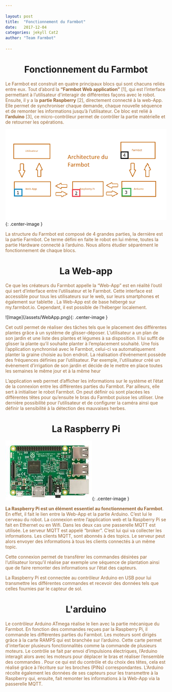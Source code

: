 ```yaml
---

layout: post
title:  "Fonctionnement du Farmbot"
date:   2017-12-04
categories: jekyll Cat2
author: "Team Farmbot"

---
```


<h1 align = "center"> Fonctionnement du Farmbot </h1>

<p> <font color= "#996633">
Le Farmbot est construit en quatre principaux blocs qui sont chacuns reliés entre eux.
Tout d’abord la <strong>“Farmbot Web application”</strong> [1], qui est l’interface permettant à l’utilisateur d'interagir de différentes façons avec le robot. Ensuite, il y a la <strong>partie Raspberry</strong> [2], directement connecté à la web-App. Elle permet de synchroniser chaque demande, chaque nouvelle séquence et de remonter les informations jusqu’à l’utilisateur. Ce bloc est relié à <strong>l’arduino</strong> [3], ce micro-contrôleur permet de contrôler la partie matérielle et de retourner les opérations. </font>
</p>

![Image](/assets/FonctionnementFarmbot.png){: .center-image }

<p> <font color= "#996633">
La structure du Farmbot est composé de 4 grandes parties, la dernière est la partie Farmbot. Ce terme défini en faite le robot en lui même, toutes la partie Hardware connecté à l’arduino.
Nous allons étudier séparément le fonctionnement de chaque blocs.</font>
</p>

<h1 align = "center"> La Web-app </h1>

<p> <font color= "#996633">
Ce que les créateurs du Farmbot appelle la “Web-App” est en réalité l’outil qui sert d’interface entre l’utilisateur et le Farmbot. Cette interface est accessible pour tous les utilisateurs sur le web, sur leurs smartphones et également sur tablette .  La Web-App est de base hébergé sur my.farmbot.io. Cependant, il est possible de l’héberger localement. </font>
</p>
![Image](/assets/WebApp.png){: .center-image }

<p> <font color= "#996633">
Cet outil permet de réaliser des tâches tels que le placement des différentes plantes grâce à un système de glisser-déposer. L’utilisateur a un plan de son jardin et une liste des plantes et légumes à sa disposition. Il lui suffit de glisser la plante qu’il souhaite planter à l’emplacement souhaité. Une fois l’application synchronisé avec le Farmbot, celui-ci va automatiquement planter la graine choisie au bon endroit.
La réalisation d’événement possède des fréquences définies par l’utilisateur. Par exemple, l'utilisateur créé un évènement d’irrigation de son jardin et décide de le mettre en place toutes les semaines le même jour et à la même heur
</font></p>
<p> <font color= "#996633">
L’application web permet d’afficher les informations sur le système et l’état de la connexion entre les différentes parties du Farmbot. Par ailleurs, elle sert à initialiser le robot Farmbot.
On peut définir où sont placées les différentes têtes pour qu’ensuite le bras du Farmbot puisse les utiliser. Une dernière possibilité pour l’utilisateur et de configurer la caméra ainsi que définir la sensibilité à la détection des mauvaises herbes.
</font></p>

<h1 align = "center"> La Raspberry Pi </h1>

![Image](/assets/RPI.jpeg){: .center-image }
<p><font color= "#996633">
<strong>La Raspberry Pi est un élément essentiel au fonctionnement du Farmbot</strong>. En effet, il fait le lien entre la Web-App et la partie Arduino. C’est lui le cerveau du robot. La connexion entre l’application web et la Raspberry Pi se fait en Ethernet ou en Wifi. Dans les deux cas une passerelle MQTT est utilisée. Le serveur MQTT est appelé “broker”. C’est lui qui va collecter les informations. Les clients MQTT, sont abonnés à des topics. Le serveur peut alors envoyer des informations à tous les clients connectés à un même topic.

Cette connexion permet de transférer les commandes désirées par l’utilisateur lorsqu’il réalise par exemple une séquence de plantation ainsi que de faire remonter des informations sur l’état des capteurs.


La Raspberry Pi est connectée au contrôleur Arduino en USB pour lui transmettre les différentes commandes et recevoir des données tels que celles fournies par le capteur de sol.
</font></p>

<h1 align = "center"> L'arduino </h1>

<p><font color ="#996633">
Le contrôleur Arduino ATmega réalise le lien avec la partie mécanique du Farmbot. En fonction des commandes reçues par la Raspberry Pi, il commande les différentes parties du Farmbot. Les moteurs sont dirigés grâce à la carte RAMPS qui est branchée sur l’arduino. Cette carte permet d'interfacer plusieurs fonctionnalités comme la commande de plusieurs moteurs. Le contrôle se fait par envoi d’impulsions électriques, l’Arduino interagit alors avec les moteurs pour déplacer le bras et réaliser l’ensemble des commandes . Pour ce qui est du contrôle et du choix des têtes, cela est réalisé grâce à l’écriture sur les broches (PINs) correspondantes. L’Arduino récolte également les données de ses capteurs pour les transmettre à la Raspberry qui, ensuite, fait remonter les informations à la Web-App via la passerelle MQTT.
</font></p>
